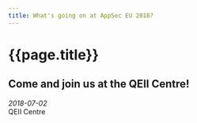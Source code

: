 ```yaml
---
title: What's going on at AppSec EU 2018?
---
```


# {{page.title}}

## Come and join us at the QEII Centre!
<i>2018-07-02</i>
<br>
<img href="/assets/images/live_venue1.JPG">QEII Centre</img>
